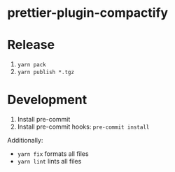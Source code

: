 # prettier-plugin-compactify

# Release

1. `yarn pack`
2. `yarn publish *.tgz`

# Development

1. Install pre-commit
2. Install pre-commit hooks: `pre-commit install`

Additionally:

- `yarn fix` formats all files
- `yarn lint` lints all files
